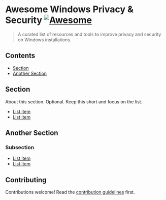 # Awesome Windows Privacy &amp; Security [![Awesome](https://awesome.re/badge.svg)](https://awesome.re)

> A curated list of resources and tools to improve privacy and security on Windows installations.


## Contents

- [Section](#section)
- [Another Section](#another-section)


## Section

About this section. Optional. Keep this short and focus on the list.

- [List item](http://example.com)
- [List item](http://example.com)


## Another Section

### Subsection

- [List item](http://example.com)
- [List item](http://example.com)


## Contributing

Contributions welcome! Read the [contribution guidelines](contributing.md) first.
